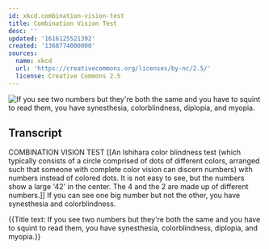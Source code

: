 ```yaml
---
id: xkcd.combination-vision-test
title: Combination Vision Test
desc: ''
updated: '1616125521392'
created: '1368774000000'
sources:
  name: xkcd
  url: 'https://creativecommons.org/licenses/by-nc/2.5/'
  license: Creative Commons 2.5
---
```

![If you see two numbers but they're both the same and you have to squint to read them, you have synesthesia, colorblindness, diplopia, and myopia.](https://imgs.xkcd.com/comics/combination_vision_test.png)

## Transcript
COMBINATION VISION TEST
[[An Ishihara color blindness test (which typically consists of a circle comprised of dots of different colors, arranged such that someone with complete color vision can discern numbers) with numbers instead of colored dots. It is not easy to see, but the numbers show a large '42' in the center. The 4 and the 2 are made up of different numbers.]]
If you can see one big number but not the other, you have synesthesia 
and
 colorblindness.

{{Title text: If you see two numbers but they're both the same and you have to squint to read them, you have synesthesia, colorblindness, diplopia, and myopia.}}

